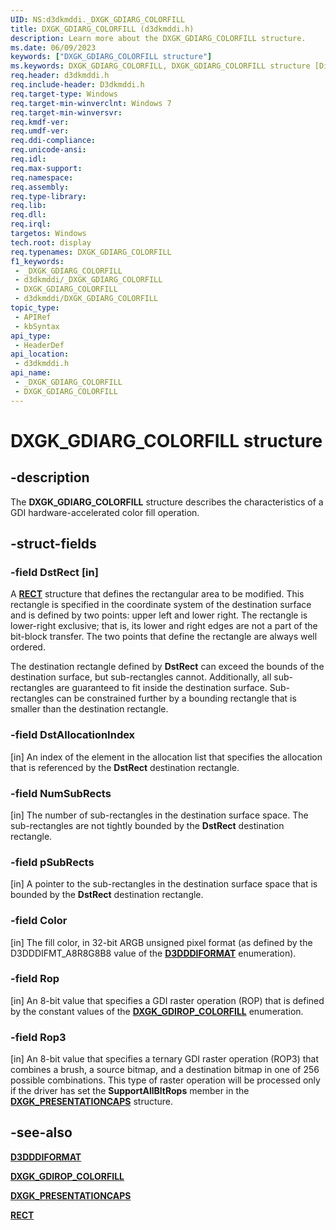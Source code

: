 ```yaml
---
UID: NS:d3dkmddi._DXGK_GDIARG_COLORFILL
title: DXGK_GDIARG_COLORFILL (d3dkmddi.h)
description: Learn more about the DXGK_GDIARG_COLORFILL structure.
ms.date: 06/09/2023
keywords: ["DXGK_GDIARG_COLORFILL structure"]
ms.keywords: DXGK_GDIARG_COLORFILL, DXGK_GDIARG_COLORFILL structure [Display Devices], DmStructs_d80a1a76-a7d1-4c7e-b9b1-3c6986124f77.xml, _DXGK_GDIARG_COLORFILL, d3dkmddi/DXGK_GDIARG_COLORFILL, display.dxgk_gdiarg_colorfill
req.header: d3dkmddi.h
req.include-header: D3dkmddi.h
req.target-type: Windows
req.target-min-winverclnt: Windows 7
req.target-min-winversvr: 
req.kmdf-ver: 
req.umdf-ver: 
req.ddi-compliance: 
req.unicode-ansi: 
req.idl: 
req.max-support: 
req.namespace: 
req.assembly: 
req.type-library: 
req.lib: 
req.dll: 
req.irql: 
targetos: Windows
tech.root: display
req.typenames: DXGK_GDIARG_COLORFILL
f1_keywords:
 - _DXGK_GDIARG_COLORFILL
 - d3dkmddi/_DXGK_GDIARG_COLORFILL
 - DXGK_GDIARG_COLORFILL
 - d3dkmddi/DXGK_GDIARG_COLORFILL
topic_type:
 - APIRef
 - kbSyntax
api_type:
 - HeaderDef
api_location:
 - d3dkmddi.h
api_name:
 - _DXGK_GDIARG_COLORFILL
 - DXGK_GDIARG_COLORFILL
---
```


# DXGK_GDIARG_COLORFILL structure

## -description

The **DXGK_GDIARG_COLORFILL** structure describes the characteristics of a GDI hardware-accelerated color fill operation.

## -struct-fields

### -field DstRect [in]

A [**RECT**](/windows/win32/api/windef/ns-windef-rect) structure that defines the rectangular area to be modified. This rectangle is specified in the coordinate system of the destination surface and is defined by two points: upper left and lower right. The rectangle is lower-right exclusive; that is, its lower and right edges are not a part of the bit-block transfer. The two points that define the rectangle are always well ordered.

The destination rectangle defined by **DstRect** can exceed the bounds of the destination surface, but sub-rectangles cannot. Additionally, all sub-rectangles are guaranteed to fit inside the destination surface. Sub-rectangles can be constrained further by a bounding rectangle that is smaller than the destination rectangle.

### -field DstAllocationIndex

[in] An index of the element in the allocation list that specifies the allocation that is referenced by the **DstRect** destination rectangle.

### -field NumSubRects

[in] The number of sub-rectangles in the destination surface space. The sub-rectangles are not tightly bounded by the **DstRect** destination rectangle.

### -field pSubRects

[in] A pointer to the sub-rectangles in the destination surface space that is bounded by the **DstRect** destination rectangle.

### -field Color

[in] The fill color, in 32-bit ARGB unsigned pixel format (as defined by the D3DDDIFMT_A8R8G8B8 value of the [**D3DDDIFORMAT**](../d3dukmdt/ne-d3dukmdt-_d3dddiformat.md) enumeration).

### -field Rop

[in] An 8-bit value that specifies a GDI raster operation (ROP) that is defined by the constant values of the [**DXGK_GDIROP_COLORFILL**](ne-d3dkmddi-_dxgk_gdirop_colorfill.md) enumeration.

### -field Rop3

[in] An 8-bit value that specifies a ternary GDI raster operation (ROP3) that combines a brush, a source bitmap, and a destination bitmap in one of 256 possible combinations. This type of raster operation will be processed only if the driver has set the **SupportAllBltRops** member in the [**DXGK_PRESENTATIONCAPS**](ns-d3dkmddi-_dxgk_presentationcaps.md) structure.

## -see-also

[**D3DDDIFORMAT**](../d3dukmdt/ne-d3dukmdt-_d3dddiformat.md)

[**DXGK_GDIROP_COLORFILL**](ne-d3dkmddi-_dxgk_gdirop_colorfill.md)

[**DXGK_PRESENTATIONCAPS**](ns-d3dkmddi-_dxgk_presentationcaps.md)

[**RECT**](/windows/win32/api/windef/ns-windef-rect)
